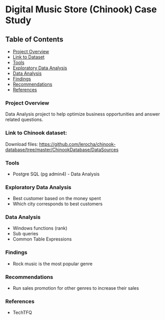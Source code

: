 # Digital Music Store (Chinook) Case Study

## Table of Contents

- [Project Overview](#project-overview)
- [Link to Dataset](#link-to-dataset)
- [Tools](#tools)
- [Exploratory Data Analysis](#exploratory-data-analysis)
- [Data Analysis](#data-analysis)
- [Findings](#findings)
- [Recommendations](#recommendations)
- [References](#references)

### Project Overview
Data Analysis project to help optimize business opportunities and answer related questions.

### Link to Chinook dataset:
Download files: https://github.com/lerocha/chinook-database/tree/master/ChinookDatabase/DataSources

### Tools
- Postgre SQL (pg admin4) - Data Analysis

### Exploratory Data Analysis

- Best customer based on the money spent
- Which city corresponds to best customers

### Data Analysis

- Windows functions (rank)
- Sub queries
- Common Table Expressions

### Findings

- Rock music is the most popular genre

### Recommendations
- Run sales promotion for other genres to increase their sales

### References

- TechTFQ
